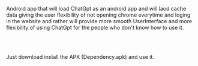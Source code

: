 Android app that will load ChatGpt as an android app and will laod cache data giving the user flexibility of not opening chrome everytime and loging in the website and rather will provide more smooth UserInterface and more flexibility of using ChatGpt for the people who don't know how to use it.

<br>
<br>

Just download install the APK (Dependency.apk) and use it.
